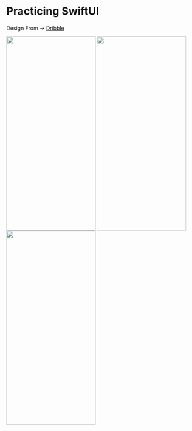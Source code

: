 # Practicing SwiftUI
Design From -> 
[Dribble](https://dribbble.com/shots/19021013-Mobile-App-iOS-Android-UI)

<img src="https://user-images.githubusercontent.com/20285134/201491480-25ffe049-33a3-49dd-bcff-381889b95dac.png" align="left" height="511" width="235" />

<img src="https://user-images.githubusercontent.com/20285134/201491493-18b6cc24-56ee-4b28-9c1c-562996c6b5c9.png" align="left" height="511" width="235" />

<img src="https://user-images.githubusercontent.com/20285134/201491531-e175f1e8-3454-4ae3-b457-56a0ba83c0d1.png" align="left" height="511" width="235" />
